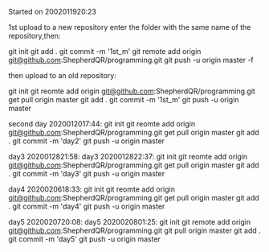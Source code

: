 

Started on 2002011920:23


1st upload to a new repository
enter the folder with the same name of the repository,then:

git init
git add .
git commit -m '1st_m'
git remote add origin git@github.com:ShepherdQR/programming.git
git push -u origin master -f

then upload to an old repository:

git init
git reomte add origin git@github.com:ShepherdQR/programming.git
get pull origin master
git add .
git commit -m '1st_m'
git push -u origin master



second day 2020012017:44:
git init
git reomte add origin git@github.com:ShepherdQR/programming.git
get pull origin master
git add .
git commit -m 'day2'
git push -u origin master


day3 2020012821:58:
day3 2020012822:37:
git init
git reomte add origin git@github.com:ShepherdQR/programming.git
get pull origin master
git add .
git commit -m 'day3'
git push -u origin master


day4 2020020618:33:
git init
git reomte add origin git@github.com:ShepherdQR/programming.git
get pull origin master
git add .
git commit -m 'day4'
git push -u origin master




day5 2020020720:08:
day5 2020020801:25:
git init
git remote add origin git@github.com:ShepherdQR/programming.git
git pull origin master
git add .
git commit -m 'day5'
git push -u origin master